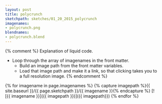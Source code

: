 ```yaml
---
layout: post
title: polycrunch
sketchpath: sketches/01_20_2015_polycrunch
imagenames: 
- polycrunch.png
blendnames: 
- polycrunch.blend
---
```


{% comment %} 
Explanation of liquid code. 
- Loop through the array of imagenames in the front matter. 
  - Build an image path from the front matter variables. 
  - Load that image path and make it a link, so that clicking takes you to a full resolution image. 
{% endcomment %}

{% for imagename in page.imagenames %}
{% capture imagepath %}{{ site.baseurl }}/{{ page.sketchpath }}/{{ imagename }}{% endcapture %}
[![{{ imagename }}]({{ imagepath }})]({{ imagepath}})
{% endfor %}
